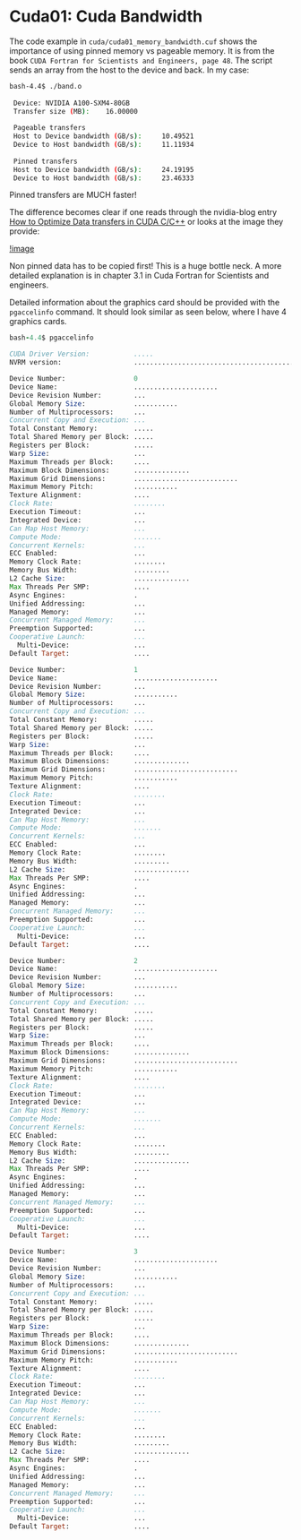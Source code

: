 # Cuda01: Cuda Bandwidth

The code example in `cuda/cuda01_memory_bandwidth.cuf` shows the importance of using pinned memory vs pageable memory. It is from the book `CUDA Fortran for Scientists and Engineers, page 48`. The script sends an array from the host to the device and back. In my case:

```bash
bash-4.4$ ./band.o 
 
 Device: NVIDIA A100-SXM4-80GB
 Transfer size (MB):    16.00000    
 
 Pageable transfers
 Host to Device bandwidth (GB/s):     10.49521    
 Device to Host bandwidth (GB/s):     11.11934    
 
 Pinned transfers
 Host to Device bandwidth (GB/s):     24.19195    
 Device to Host bandwidth (GB/s):     23.46333    
```

Pinned transfers are MUCH faster!

The difference becomes clear if one reads through the nvidia-blog entry [How to Optimize Data transfers in CUDA C/C++](https://developer.nvidia.com/blog/how-optimize-data-transfers-cuda-cc/) or looks at the image they provide:

[!image](https://developer-blogs.nvidia.com/wp-content/uploads/2012/12/pinned-1024x541.jpg)

Non pinned data has to be copied first! This is a huge bottle neck. A more detailed explanation is in chapter 3.1 in Cuda Fortran for Scientists and engineers.

Detailed information about the graphics card should be provided with the `pgaccelinfo` command. It should look similar as seen below, where I have 4 graphics cards. 

```fortran
bash-4.4$ pgaccelinfo 

CUDA Driver Version:           .....
NVRM version:                  .........................................................................

Device Number:                 0
Device Name:                   .....................
Device Revision Number:        ...
Global Memory Size:            ...........
Number of Multiprocessors:     ...
Concurrent Copy and Execution: ...
Total Constant Memory:         .....
Total Shared Memory per Block: .....
Registers per Block:           .....
Warp Size:                     ...
Maximum Threads per Block:     ....
Maximum Block Dimensions:      ..............
Maximum Grid Dimensions:       ..........................
Maximum Memory Pitch:          ...........
Texture Alignment:             ....
Clock Rate:                    ........
Execution Timeout:             ...
Integrated Device:             ...
Can Map Host Memory:           ...
Compute Mode:                  .......
Concurrent Kernels:            ...
ECC Enabled:                   ...
Memory Clock Rate:             ........
Memory Bus Width:              .........
L2 Cache Size:                 ..............
Max Threads Per SMP:           ....
Async Engines:                 .
Unified Addressing:            ...
Managed Memory:                ...
Concurrent Managed Memory:     ...
Preemption Supported:          ...
Cooperative Launch:            ...
  Multi-Device:                ...
Default Target:                ....

Device Number:                 1
Device Name:                   .....................
Device Revision Number:        ...
Global Memory Size:            ...........
Number of Multiprocessors:     ...
Concurrent Copy and Execution: ...
Total Constant Memory:         .....
Total Shared Memory per Block: .....
Registers per Block:           .....
Warp Size:                     ...
Maximum Threads per Block:     ....
Maximum Block Dimensions:      ..............
Maximum Grid Dimensions:       ..........................
Maximum Memory Pitch:          ...........
Texture Alignment:             ....
Clock Rate:                    ........
Execution Timeout:             ...
Integrated Device:             ...
Can Map Host Memory:           ...
Compute Mode:                  .......
Concurrent Kernels:            ...
ECC Enabled:                   ...
Memory Clock Rate:             ........
Memory Bus Width:              .........
L2 Cache Size:                 ..............
Max Threads Per SMP:           ....
Async Engines:                 .
Unified Addressing:            ...
Managed Memory:                ...
Concurrent Managed Memory:     ...
Preemption Supported:          ...
Cooperative Launch:            ...
  Multi-Device:                ...
Default Target:                ....

Device Number:                 2
Device Name:                   .....................
Device Revision Number:        ...
Global Memory Size:            ...........
Number of Multiprocessors:     ...
Concurrent Copy and Execution: ...
Total Constant Memory:         .....
Total Shared Memory per Block: .....
Registers per Block:           .....
Warp Size:                     ...
Maximum Threads per Block:     ....
Maximum Block Dimensions:      ..............
Maximum Grid Dimensions:       ..........................
Maximum Memory Pitch:          ...........
Texture Alignment:             ....
Clock Rate:                    ........
Execution Timeout:             ...
Integrated Device:             ...
Can Map Host Memory:           ...
Compute Mode:                  .......
Concurrent Kernels:            ...
ECC Enabled:                   ...
Memory Clock Rate:             ........
Memory Bus Width:              .........
L2 Cache Size:                 ..............
Max Threads Per SMP:           ....
Async Engines:                 .
Unified Addressing:            ...
Managed Memory:                ...
Concurrent Managed Memory:     ...
Preemption Supported:          ...
Cooperative Launch:            ...
  Multi-Device:                ...
Default Target:                ....

Device Number:                 3
Device Name:                   .....................
Device Revision Number:        ...
Global Memory Size:            ...........
Number of Multiprocessors:     ...
Concurrent Copy and Execution: ...
Total Constant Memory:         .....
Total Shared Memory per Block: .....
Registers per Block:           .....
Warp Size:                     ...
Maximum Threads per Block:     ....
Maximum Block Dimensions:      ..............
Maximum Grid Dimensions:       ..........................
Maximum Memory Pitch:          ...........
Texture Alignment:             ....
Clock Rate:                    ........
Execution Timeout:             ...
Integrated Device:             ...
Can Map Host Memory:           ...
Compute Mode:                  .......
Concurrent Kernels:            ...
ECC Enabled:                   ...
Memory Clock Rate:             ........
Memory Bus Width:              .........
L2 Cache Size:                 ..............
Max Threads Per SMP:           ....
Async Engines:                 .
Unified Addressing:            ...
Managed Memory:                ...
Concurrent Managed Memory:     ...
Preemption Supported:          ...
Cooperative Launch:            ...
  Multi-Device:                ...
Default Target:                ....
```
